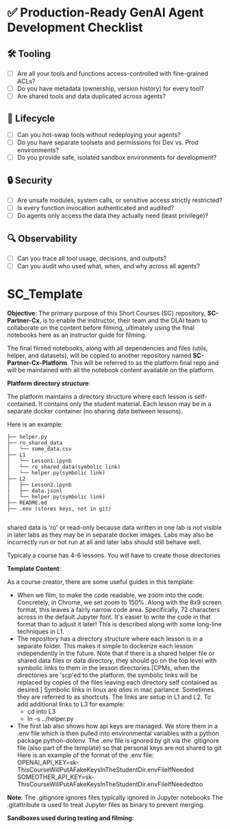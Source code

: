 # ✅ Production-Ready GenAI Agent Development Checklist

## 🛠️ Tooling
- [ ] Are all your tools and functions access-controlled with fine-grained ACLs?
- [ ] Do you have metadata (ownership, version history) for every tool?
- [ ] Are shared tools and data duplicated across agents?

## 🔄 Lifecycle
- [ ] Can you hot-swap tools without redeploying your agents?
- [ ] Do you have separate toolsets and permissions for Dev vs. Prod environments?
- [ ] Do you provide safe, isolated sandbox environments for development?

## 🔒 Security
- [ ] Are unsafe modules, system calls, or sensitive access strictly restricted?
- [ ] Is every function invocation authenticated and audited?
- [ ] Do agents only access the data they actually need (least privilege)?

## 🔍 Observability
- [ ] Can you trace all tool usage, decisions, and outputs?
- [ ] Can you audit who used what, when, and why across all agents?

# SC_Template
**Objective**: 
The primary purpose of this Short Courses (SC) repository, **SC-Partner-Cx**, is to enable the instructor, their team and the DLAI team to collaborate on the content before filming, ultimately using the final notebooks here as an instructor guide for filming.

The final filmed notebooks, along with all dependencies and files (utils, helper, and datasets), will be copied to another repository named **SC-Partner-Cx-Platform**. This will be referred to as the platform final repo and will be maintained with all the notebook content available on the platform.

**Platform directory structure**:

The platform maintains a directory structure where each lesson is self-contained.
It contains only the student material. Each lesson may be in a separate docker container (no sharing data between lessons).

Here is an example:
```
├── helper.py
├── ro_shared_data
│   └── some_data.csv
├── L1
│   └── Lesson1.ipynb
│   └── ro_shared_data(symbolic link)
│   └── helper.py(symbolic link)
├── L2
│   ├── Lesson2.ipynb
|   ├── data.jsonl
│   └── helper.py(symbolic link)
├── README.md
├── .env (stores keys, not in git)


```
shared data is 'ro' or read-only because data written in one lab is not visible in later labs as they may be in separate docker images.
Labs may also be incorrectly run or not run at all and later labs should still behave well.

Typicaly a course has 4-6 lessons. You will have to create those directories

**Template Content**:

As a course creator, there are some useful guides in this template:

* When we film, to make the code readable, we zoom into the code. Concretely, in Chrome, we set zoom to 150%. Along with the 8x9 screen format, this leaves a fairly narrow code area. Specifically, 72 characters across in the default Jupyter font. It's easier to write the code in that format than to adjust it later! This is described along with some long-line techniques in L1.
* The repository has a directory structure where each lesson is in a separate folder. This makes it simple to dockerize each lesson independently in the future. Note that if there is a shared helper file or shared data files or data directory, they should go on the top level with symbolic links to them in the lesson directories.[CPMs, when the directories are 'scp'ed to the platform, the symbolic links will be replaced by copies of the files leaving each directory self contained as desired.] Symbolic links in linux are *alias* in mac parlance. Sometimes they are referred to as shortcuts. The links are setup in L1 and L2. To add additional links to L3 for example:
    * cd into L3
    * ln -s ../helper.py 
* The first lab also shows how api keys are managed. We store them in a .env file which is then pulled into environmental variables with a python package python-dotenv. The .env file is ignored by git via the .gitignore file (also part of the template) so that personal keys are not shared to git
Here is an example of the format of the .env file:  
OPENAI_API_KEY=sk-ThisCourseWillPutAFakeKeysInTheStudentDir.envFileIfNeeded  
SOMEOTHER_API_KEY=sk-ThisCourseWillPutAFakeKeysInTheStudentDir.envFileIfNeededtoo


**Note**:
The .gitignore ignores files typically ignored in Jupyter notebooks
The .gitattribute is used to treat Jupyter files as binary to prevent merging.

**Sandboxes used during testing and filming**:




